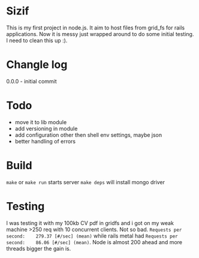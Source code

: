 # Sizif

This is my first project in node.js. It aim to host files from grid_fs for rails applications.
Now it is messy just wrapped around to do some initial testing. I need to clean this up :).

# Changle log

0.0.0 - initial commit

# Todo
- move it to lib module
- add versioning in module
- add configuration other then shell env settings, maybe json
- better handling of errors

# Build

  `make` or `make run` starts server
  `make deps` will install mongo driver

# Testing
I was testing it with my 100kb CV pdf in gridfs and i got on my weak machine >250 req with 10 concurrent clients. Not so bad. `Requests per second:    279.37 [#/sec] (mean)` while rails metal had `Requests per second:    86.06 [#/sec] (mean)`. Node is almost 200 ahead and more threads bigger the gain is.

